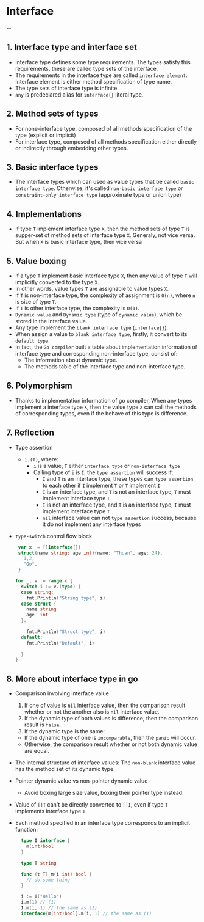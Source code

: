 # Interface

--

## 1. Interface type and interface set

- Interface type defines some type requirements. The types satisfy this requirements, these are called type sets of the interface.
- The requirements in the interface type are called `interface element`. Interface element is either method specification of type name.
- The type sets of interface type is infinite.
- `any` is predeclared alias for `interface{}` literal type.

## 2. Method sets of types

- For none-interface type, composed of all methods specification of the type (explicit or implicit)
- For interface type, composed of all methods specification either directly or indirectly through embedding other types.

## 3. Basic interface types

- The interface types which can used as value types that be called `basic interface type`. Otherwise, it's called `non-basic interface type` or `constraint-only interface type` (approximate type or union type)

## 4. Implementations

- If type `T` implement interface type `X`, then the method sets of type `T` is supper-set of method sets of interface type `X`. Generaly, not vice versa. But when `X` is basic interface type, then vice versa

## 5. Value boxing

- If a type `T` implement basic interface type `X`, then any value of type `T` will implicitly converted to the type `X`.
- In other words, value types `T` are assignable to value types `X`.
- If `T` is non-interface type, the complexity of assignment is `O(n)`, where `n` is size of type `T`.
- If `T` is other interface type, the complexity is `O(1)`.
- `Dynamic value` and `Dynamic type` (type of `dynamic value`), which be stored in the interface value.
- Any type implement the `blank interface type` (`interface{}`).
- When assign a value to `blank interface type`, firstly, it convert to its `default type`.
- In fact, the `Go compiler` built a table about implementation information of interface type and corresponding non-interface type, consist of:
  - The information about dynamic type.
  - The methods table of the interface type and non-interface type.

## 6. Polymorphism

- Thanks to implementation information of go compiler, When any types implement a interface type `X`, then the value type `X` can call the methods of corresponding types, even if the behave of this type is difference.

## 7. Reflection

- Type assertion
  - `i.(T)`, where:
    - `i` is a value, `T` either `interface type` or `non-interface type`
    - Calling type of `i` is `I`, the `type assertion` will success if:
      - `I` and `T` is an interface type, these types can `type assertion` to each other if `I` implement `T` or `T` implement `I`
      - `I` is an interface type, and `T` is not an interface type, `T` must implement interface type `I`
      - `I` is not an interface type, and `T` is an interface type, `I` must implement interface type `T`
      - `nil` interface value can not `type assertion` success, because it do not implement any interface types
- `type-switch` control flow block

  ```go
   var x  = []interface{}{
   struct{name string; age int}{name: "Thuan", age: 24},
     1,2,
     "Go",
   }

  for _, v := range x {
    switch i := v.(type) {
    case string:
      fmt.Println("String type", i)
    case struct {
      name string
      age  int
    }:

      fmt.Println("Struct type", i)
    default:
      fmt.Println("Default", i)

    }
  }
  ```

## 8. More about interface type in go

- Comparison involving interface value
  1. If one of value is `nil` interface value, then the comparison result whether or not the another also is `nil` interface value.
  2. If the dynamic type of both values is difference, then the comparison result is `false`.
  3. If the dynamic type is the same:
  - If the dynamic type of one is `incomparable`, then the `panic` will occur.
  - Otherwise, the comparison result whether or not both dynamic value are equal.
- The internal structure of interface values: The `non-blank` interface value has the method set of its dynamic type
- Pointer dynamic value vs non-pointer dynamic value
  - Avoid boxing large size value, boxing their pointer type instead.
- Value of `[]T` can't be directly converted to `[]I`, even if type `T` implements interface type `I`
- Each method specified in an interface type corresponds to an implicit function:

  ```go
    type I interface {
      m(int)bool
    }

    type T string

    func (t T) m(i int) bool {
      // do some thing
    }

    i := T("Hello")
    i.m(1) // (1)
    I.m(i, 1) // the same as (1)
    interface{m(int)bool}.m(i, 1) // the same as (1)
  ```
